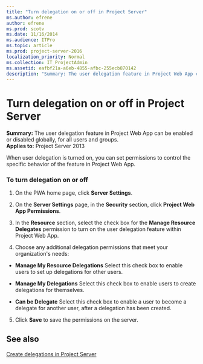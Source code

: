 ```yaml
---
title: "Turn delegation on or off in Project Server"
ms.author: efrene
author: efrene
ms.prod: scotv
ms.date: 11/16/2014
ms.audience: ITPro
ms.topic: article
ms.prod: project-server-2016
localization_priority: Normal
ms.collection: IT_ProjectAdmin
ms.assetid: eafbf21a-a6eb-4855-afbc-255ecb870142
description: "Summary: The user delegation feature in Project Web App can be enabled or disabled globally, for all users and groups."
---
```


# Turn delegation on or off in Project Server
 
 **Summary:** The user delegation feature in Project Web App can be enabled or disabled globally, for all users and groups.<br/>
**Applies to:** Project Server 2013
  
When user delegation is turned on, you can set permissions to control the specific behavior of the feature in Project Web App.
  
### To turn delegation on or off

1. On the PWA home page, click **Server Settings**.
    
2. On the **Server Settings** page, in the **Security** section, click **Project Web App Permissions**.
    
3. In the **Resource** section, select the check box for the **Manage Resource Delegates** permission to turn on the user delegation feature within Project Web App.
    
4. Choose any additional delegation permissions that meet your organization's needs:
    
  - **Manage My Resource Delegations** Select this check box to enable users to set up delegations for other users.
    
  - **Manage My Delegations** Select this check box to enable users to create delegations for themselves.
    
  - **Can be Delegate** Select this check box to enable a user to become a delegate for another user, after a delegation has been created.
    
5. Click **Save** to save the permissions on the server.
    
## See also

#### 

[Create delegations in Project Server](create-delegations-in-project-server.md)

